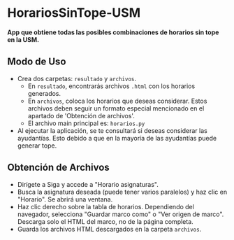 # HorariosSinTope-USM

**App que obtiene todas las posibles combinaciones de horarios sin tope en la USM.**

## Modo de Uso
  - Crea dos carpetas: `resultado` y `archivos`.
    - En `resultado`, encontrarás archivos `.html` con los horarios generados.
    - En `archivos`, coloca los horarios que deseas considerar. Estos archivos deben seguir un formato especial mencionado en el apartado de 'Obtención de archivos'.
    - El archivo main principal es: `horarios.py`
  - Al ejecutar la aplicación, se te consultará si deseas considerar las ayudantías. Esto debido a que en la mayoría de las ayudantías puede generar tope.

## Obtención de Archivos
- Dirígete a Siga y accede a "Horario asignaturas".
- Busca la asignatura deseada (puede tener varios paralelos) y haz clic en "Horario". Se abrirá una ventana.
- Haz clic derecho sobre la tabla de horarios. Dependiendo del navegador, selecciona "Guardar marco como" o "Ver origen de marco". Descarga solo el HTML del marco, no de la página completa.
- Guarda los archivos HTML descargados en la carpeta `archivos`.



